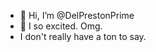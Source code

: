 - 👋 Hi, I’m @DelPrestonPrime
- 👀 I so excited.  Omg. 
- I don't really have a ton to say. 


<!---
DelPrestonPrime/DelPrestonPrime is a ✨ special ✨ repository because its `README.md` (this file) appears on your GitHub profile.
You can click the Preview link to take a look at your changes.
--->
